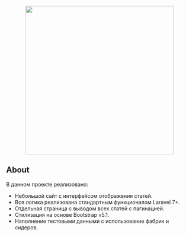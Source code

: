 <p align="center"><img src="https://cdn.contactcenterworld.com/images/company/readme-1200px-logo.png" width="400"></p>

## About 

В данном проекте реализовано:

- Небольшой сайт с интерфейсом отображения статей.
- Вся логика реализована стандартным функционалом Laravel 7+.
- Отдельная страница с выводом всех статей с пагинацией.
- Стилизация на основе Bootstrap v5.1.
- Наполнение тестовыми данными с использование фабрик и сидеров.
